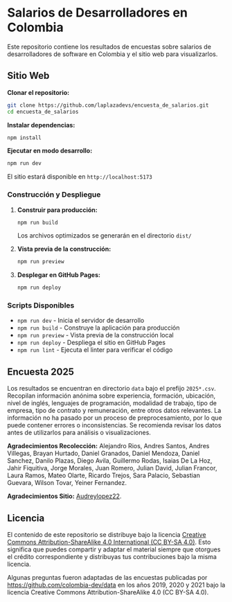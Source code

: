 # Salarios de Desarrolladores en Colombia
Este repositorio contiene los resultados de encuestas sobre salarios de desarrolladores de software en Colombia y el sitio web para visualizarlos.

## Sitio Web

**Clonar el repositorio:**
   ```bash
   git clone https://github.com/laplazadevs/encuesta_de_salarios.git
   cd encuesta_de_salarios
   ```

**Instalar dependencias:**
   ```bash
   npm install
   ```

**Ejecutar en modo desarrollo:**
   ```bash
   npm run dev
   ```
   El sitio estará disponible en `http://localhost:5173`

### Construcción y Despliegue

1. **Construir para producción:**
   ```bash
   npm run build
   ```
   Los archivos optimizados se generarán en el directorio `dist/`

2. **Vista previa de la construcción:**
   ```bash
   npm run preview
   ```

3. **Desplegar en GitHub Pages:**
   ```bash
   npm run deploy
   ```

### Scripts Disponibles
- `npm run dev` - Inicia el servidor de desarrollo
- `npm run build` - Construye la aplicación para producción
- `npm run preview` - Vista previa de la construcción local
- `npm run deploy` - Despliega el sitio en GitHub Pages
- `npm run lint` - Ejecuta el linter para verificar el código

## Encuesta 2025
Los resultados se encuentran en directorio `data` bajo el prefijo `2025*.csv`. Recopilan información anónima sobre experiencia, formación, ubicación, nivel de inglés, lenguajes de programación, modalidad de trabajo, tipo de empresa, tipo de contrato y remuneración, entre otros datos relevantes. La información no ha pasado por un proceso de preprocesamiento, por lo que puede contener errores o inconsistencias. Se recomienda revisar los datos antes de utilizarlos para análisis o visualizaciones.

**Agradecimientos Recolección:** Alejandro Rios, Andres Santos, Andres Villegas, Brayan Hurtado, Daniel Granados, Daniel Mendoza, Daniel Sanchez, Danilo Plazas, Diego Avila, Guillermo Rodas, Isaias De La Hoz, Jahir Fiquitiva, Jorge Morales, Juan Romero, Julian David, Julian Francor, Laura Ramos, Mateo Olarte, Ricardo Trejos, Sara Palacio, Sebastian Guevara, Wilson Tovar, Yeiner Fernandez.

**Agradecimientos Sitio:** [Audreylopez22](https://github.com/Audreylopez22).

## Licencia

El contenido de este repositorio se distribuye bajo la licencia [Creative Commons Attribution-ShareAlike 4.0 International (CC BY-SA 4.0)](https://creativecommons.org/licenses/by-sa/4.0/). Esto significa que puedes compartir y adaptar el material siempre que otorgues el crédito correspondiente y distribuyas tus contribuciones bajo la misma licencia.

Algunas preguntas fueron adaptadas de las encuestas publicadas por https://github.com/colombia-dev/data en los años 2019, 2020 y 2021 bajo la licencia Creative Commons Attribution-ShareAlike 4.0 (CC BY-SA 4.0).
